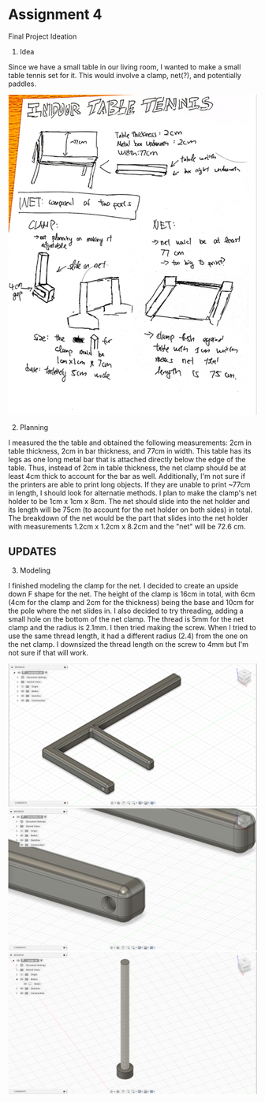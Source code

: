# Assignment 4

Final Project Ideation

1. Idea

Since we have a small table in our living room, I wanted to make a small table tennis set for it. This would involve a clamp, net(?), and potentially paddles.

![sketch](sketch.png)

2. Planning

I measured the the table and obtained the following measurements: 2cm in table thickness, 2cm in bar thickness, and 77cm in width. This table has its legs as one long metal bar that is attached directly below the edge of the table. Thus, instead of 2cm in table thickness, the net clamp should be at least 4cm thick to account for the bar as well. Additionally, I'm not sure if the printers are able to print long objects. If they are unable to print ~77cm in length, I should look for alternatie methods. I plan to make the clamp's net holder to be 1cm x 1cm x 8cm. The net should slide into the net holder and its length will be 75cm (to account for the net holder on both sides) in total. The breakdown of the net would be the part that slides into the net holder with measurements 1.2cm x 1.2cm x 8.2cm and the "net" will be 72.6 cm.

## UPDATES

3. Modeling

I finished modeling the clamp for the net. I decided to create an upside down F shape for the net. The height of the clamp is 16cm in total, with 6cm (4cm for the clamp and 2cm for the thickness) being the base and 10cm for the pole where the net slides in. I also decided to try threading, adding a small hole on the bottom of the net clamp. The thread is 5mm for the net clamp and the radius is 2.1mm. I then tried making the screw. When I tried to use the same thread length, it had a different radius (2.4) from the one on the net clamp. I downsized the thread length on the screw to 4mm but I'm not sure if that will work.

![clamp](clamp.png)
![thread](thread.png)
![screw](screw.png)
